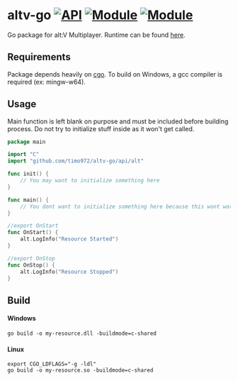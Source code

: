 # altv-go [![API](https://github.com/timo972/altv-go/actions/workflows/test-api.yml/badge.svg)](https://github.com/timo972/altv-go/actions/workflows/test-api.yml) [![Module](https://github.com/Timo972/altv-go/actions/workflows/test-module.yml/badge.svg)](https://github.com/Timo972/altv-go/actions/workflows/test-module.yml) [![Module](https://github.com/timo972/altv-go/actions/workflows/build-deploy-module.yml/badge.svg)](https://github.com/timo972/altv-go/actions/workflows/build-deploy-module.yml)

Go package for alt:V Multiplayer.
Runtime can be found [here](runtime).

## Requirements

Package depends heavily on [cgo](https://pkg.go.dev/cmd/cgo).
To build on Windows, a gcc compiler is required (ex: mingw-w64).

## Usage

Main function is left blank on purpose and must be included before building process.
Do not try to initialize stuff inside as it won't get called.

```go
package main

import "C"
import "github.com/timo972/altv-go/api/alt"

func init() {
	// You may want to initialize something here
}

func main() {
	// You dont want to initialize something here because this wont work
}

//export OnStart
func OnStart() {
	alt.LogInfo("Resource Started")
}

//export OnStop
func OnStop() {
	alt.LogInfo("Resource Stopped")
}
```

## Build

#### Windows

```
go build -o my-resource.dll -buildmode=c-shared
```

#### Linux

```
export CGO_LDFLAGS="-g -ldl"
go build -o my-resource.so -buildmode=c-shared
```
